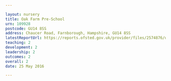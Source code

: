 ```yaml
---

layout: nursery
title: Oak Farm Pre-School
urn: 109928
postcode: GU14 8SS
address: Chaucer Road, Farnborough, Hampshire, GU14 8SS
latestReportUrl: https://reports.ofsted.gov.uk/provider/files/2574876/urn/109928.pdf
teaching: 2
development: 2
leadership: 2
outcomes: 2
overall: 2
date: 25 May 2016

---
```

